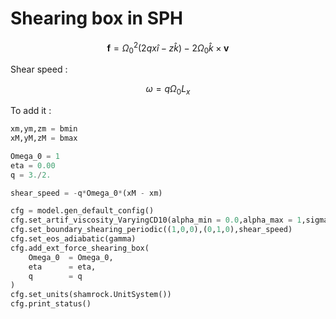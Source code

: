 # Shearing box in SPH

$$
\mathbf{f} = \Omega_0^2 (2 q x \hat{i} - z \hat{k} ) - 2 \Omega_0 \hat{k} \times \mathbf{v} 
$$

Shear speed :

$$
\omega = q \Omega_0 L_x 
$$

To add it : 

```py linenums="1"
xm,ym,zm = bmin
xM,yM,zM = bmax

Omega_0 = 1
eta = 0.00
q = 3./2.

shear_speed = -q*Omega_0*(xM - xm)

cfg = model.gen_default_config()
cfg.set_artif_viscosity_VaryingCD10(alpha_min = 0.0,alpha_max = 1,sigma_decay = 0.1, alpha_u = 1, beta_AV = 2)
cfg.set_boundary_shearing_periodic((1,0,0),(0,1,0),shear_speed)
cfg.set_eos_adiabatic(gamma)
cfg.add_ext_force_shearing_box(
    Omega_0  = Omega_0,
    eta      = eta,
    q        = q
)
cfg.set_units(shamrock.UnitSystem())
cfg.print_status()
```